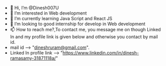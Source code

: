 - 👋 Hi, I’m @Dinesh007U
- 👀 I’m interested in Web development 
- 🌱 I’m currently learning Java Script and React JS
- 💞️ I’m looking to good internship for develop in Web development
- 📫 How to reach me?,To contact me, you message me on though Linked In and my profile link is given below and otherwise you contact by mail id. 
- mail id                --> "dineshruram@gmail.com".
- Linked In profile link --> "https://www.linkedin.com/in/dinesh-ramasamy-31871118a/" 

<!---
Dinesh007U/Dinesh007U is a ✨ special ✨ repository because its `README.md` (this file) appears on your GitHub profile.
You can click the Preview link to take a look at your changes.
--->
